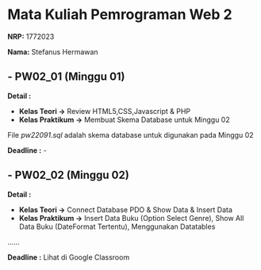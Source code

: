 # Mata Kuliah Pemrograman Web 2

**NRP:** 1772023 

**Nama:** Stefanus Hermawan


## - PW02_01 (Minggu 01)

**Detail :** 
- **Kelas Teori ->** Review HTML5,CSS,Javascript & PHP
- **Kelas Praktikum ->** Membuat Skema Database untuk Minggu 02

File  _pw22091.sql_ adalah skema database untuk digunakan pada Minggu 02

**Deadline :** -

## - PW02_02 (Minggu 02)

**Detail :** 
- **Kelas Teori ->** Connect Database PDO & Show Data & Insert Data
- **Kelas Praktikum ->** Insert Data Buku (Option Select Genre), Show All Data Buku (DateFormat Tertentu), Menggunakan Datatables

......

**Deadline :** Lihat di Google Classroom